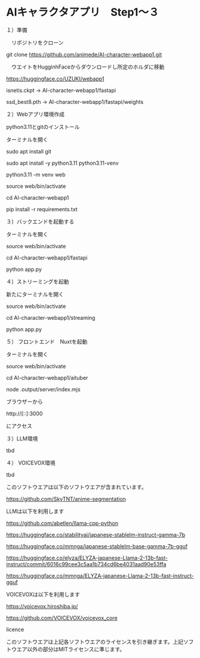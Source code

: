 # AIキャラクタアプリ　Step1〜３
１）準備

　リポジトリをクローン

  git clone https://github.com/animede/AI-character-webapp1.git
 
 
　ウエイトをHugginhFaceからダウンロードし所定のホルダに移動

  https://huggingface.co/UZUKI/webapp1

  isnetis.ckpt -> AI-character-webapp1/fastapi

  ssd_best8.pth -> AI-character-webapp1/fastapi/weights



２）Webアプリ環境作成

  python3.11とgitのインストール

  ターミナルを開く

  sudo apt install git

  sudo apt install -y python3.11 python3.11-venv

  python3.11 -m venv web

  source web/bin/activate

  cd  AI-character-webapp1

  pip install -r requirements.txt


３）バックエンドを起動する

  ターミナルを開く

  source web/bin/activate

  cd AI-character-webapp1/fastapi

  python app.py


４）ストリーミングを起動

  新たにターミナルを開く

  source web/bin/activate

  cd AI-character-webapp1/streaming

  python app.py


５）
フロントエンド　Nuxtを起動

ターミナルを開く

source web/bin/activate

cd AI-character-webapp1/aituber

node .output/server/index.mjs

ブラウザーから

http://[::]:3000

にアクセス



３）LLM環境

tbd



４） VOICEVOX環境

tbd



このソフトウエアは以下のソフトウエアが含まれています。

https://github.com/SkyTNT/anime-segmentation

LLMは以下を利用します

https://github.com/abetlen/llama-cpp-python

https://huggingface.co/stabilityai/japanese-stablelm-instruct-gamma-7b

https://huggingface.co/mmnga/japanese-stablelm-base-gamma-7b-gguf

https://huggingface.co/elyza/ELYZA-japanese-Llama-2-13b-fast-instruct/commit/6016c99cee3c5aa1b734cd6be4031aad90e53ffa

https://huggingface.co/mmnga/ELYZA-japanese-Llama-2-13b-fast-instruct-gguf


VOICEVOXは以下を利用します

https://voicevox.hiroshiba.jp/

https://github.com/VOICEVOX/voicevox_core


licence

このソフトウエアは上記各ソフトウエアのライセンスを引き継ぎます。上記ソフトウエア以外の部分はMITライセンスに準じます。




